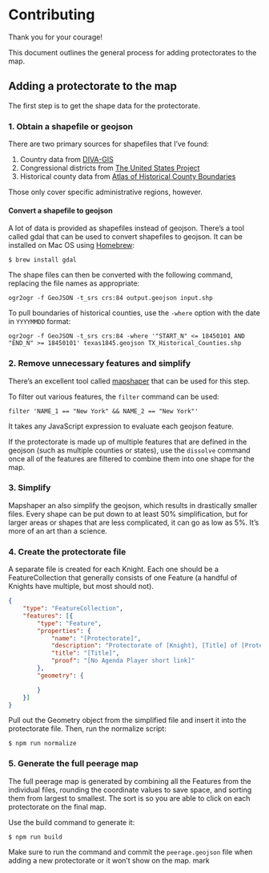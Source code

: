 # Contributing

Thank you for your courage!

This document outlines the general process for adding protectorates to the map.

## Adding a protectorate to the map

The first step is to get the shape data for the protectorate.

### 1. Obtain a shapefile or geojson

There are two primary sources for shapefiles that I’ve found:

1. Country data from [DIVA-GIS](http://www.diva-gis.org/gData)
2. Congressional districts from [The United States Project](https://github.com/unitedstates/districts)
3. Historical county data from [Atlas of Historical County Boundaries](https://publications.newberry.org/ahcbp/index.html)

Those only cover specific administrative regions, however.

#### Convert a shapefile to geojson

A lot of data is provided as shapefiles instead of geojson. There’s a tool called gdal that can be used to convert shapefiles to geojson. It can be installed on Mac OS using [Homebrew](https://brew.sh):

```
$ brew install gdal
```

The shape files can then be converted with the following command, replacing the file names as appropriate:

```
ogr2ogr -f GeoJSON -t_srs crs:84 output.geojson input.shp
```

To pull boundaries of historical counties, use the `-where` option with the date in `YYYYMMDD` format:

```
ogr2ogr -f GeoJSON -t_srs crs:84 -where '"START_N" <= 18450101 AND "END_N" >= 18450101' texas1845.geojson TX_Historical_Counties.shp
```

### 2. Remove unnecessary features and simplify

There’s an excellent tool called [mapshaper](http://mapshaper.org) that can be used for this step.

To filter out various features, the `filter` command can be used:

```
filter 'NAME_1 == "New York" && NAME_2 == "New York"'
```

It takes any JavaScript expression to evaluate each geojson feature.

If the protectorate is made up of multiple features that are defined in the geojson (such as multiple counties or states), use the `dissolve` command once all of the features are filtered to combine them into one shape for the map.

### 3. Simplify

Mapshaper an also simplify the geojson, which results in drastically smaller files. Every shape can be put down to at least 50% simplification, but for larger areas or shapes that are less complicated, it can go as low as 5%. It’s more of an art than a science.

### 4. Create the protectorate file

A separate file is created for each Knight. Each one should be a FeatureCollection that generally consists of one Feature (a handful of Knights have multiple, but most should not).

```geojson
{
	"type": "FeatureCollection",
	"features": [{
		"type": "Feature",
		"properties": {
			"name": "[Protectorate]",
			"description": "Protectorate of [Knight], [Title] of [Protectorate]",
			"title": "[Title]",
			"proof": "[No Agenda Player short link]"
		},
		"geometry": {

		}
	}]
}
```

Pull out the Geometry object from the simplified file and insert it into the protectorate file. Then, run the normalize script:

```
$ npm run normalize
```

### 5. Generate the full peerage map

The full peerage map is generated by combining all the Features from the individual files, rounding the coordinate values to save space, and sorting them from largest to smallest. The sort is so you are able to click on each protectorate on the final map.

Use the build command to generate it:

```
$ npm run build
```

Make sure to run the command and commit the `peerage.geojson` file when adding a new protectorate or it won’t show on the map.
mark

